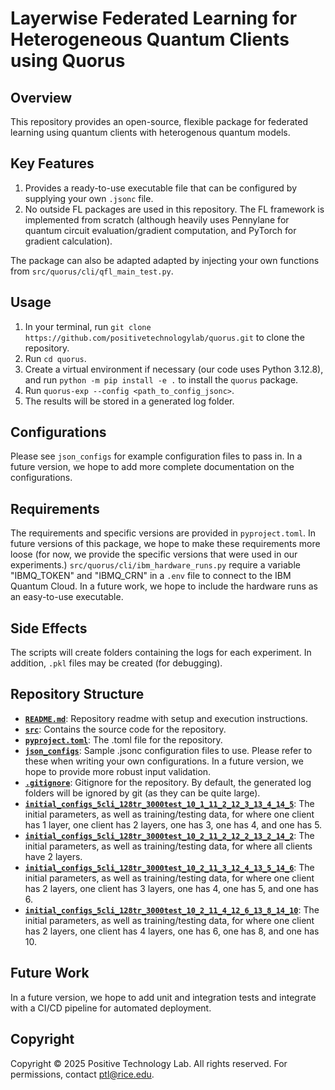 # Layerwise Federated Learning for Heterogeneous Quantum Clients using Quorus

## Overview
This repository provides an open-source, flexible package for federated learning using quantum clients with heterogenous quantum models.

## Key Features
1. Provides a ready-to-use executable file that can be configured by supplying your own `.jsonc` file.
2. No outside FL packages are used in this repository. The FL framework is implemented from scratch (although heavily uses Pennylane for quantum circuit evaluation/gradient computation, and PyTorch for gradient calculation).

The package can also be adapted adapted by injecting your own functions from `src/quorus/cli/qfl_main_test.py`.

## Usage
1. In your terminal, run `git clone https://github.com/positivetechnologylab/quorus.git` to clone the repository.
2. Run `cd quorus`.
3. Create a virtual environment if necessary (our code uses Python 3.12.8), and run `python -m pip install -e .` to install the `quorus` package.
4. Run `quorus-exp --config <path_to_config_jsonc>`.
5. The results will be stored in a generated log folder.

## Configurations
Please see `json_configs` for example configuration files to pass in. In a future version, we hope to add more complete documentation on the configurations.

## Requirements
The requirements and specific versions are provided in `pyproject.toml`. In future versions of this package, we hope to make these requirements more loose (for now, we provide the specific versions that were used in our experiments.)
`src/quorus/cli/ibm_hardware_runs.py` require a variable "IBMQ_TOKEN" and "IBMQ_CRN" in a `.env` file to connect to the IBM Quantum Cloud. In a future work, we hope to include the hardware runs as an easy-to-use executable.

## Side Effects
The scripts will create folders containing the logs for each experiment. In addition, `.pkl` files may be created (for debugging).

## Repository Structure
- [**`README.md`**](README.md): Repository readme with setup and execution instructions.
- [**`src`**](src): Contains the source code for the repository.
- [**`pyproject.toml`**](pyproject.toml): The .toml file for the repository.
- [**`json_configs`**](json_configs): Sample .jsonc configuration files to use. Please refer to these when writing your own configurations. In a future version, we hope to provide more robust input validation.
- [**`.gitignore`**](.gitignore): Gitignore for the repository. By default, the generated log folders will be ignored by git (as they can be quite large).
- [**`initial_configs_5cli_128tr_3000test_10_1_11_2_12_3_13_4_14_5`**](initial_configs_5cli_128tr_3000test_10_1_11_2_12_3_13_4_14_5): The initial parameters, as well as training/testing data, for where one client has 1 layer, one client has 2 layers, one has 3, one has 4, and one has 5.
- [**`initial_configs_5cli_128tr_3000test_10_2_11_2_12_2_13_2_14_2`**](initial_configs_5cli_128tr_3000test_10_2_11_2_12_2_13_2_14_2): The initial parameters, as well as training/testing data, for where all clients have 2 layers.
- [**`initial_configs_5cli_128tr_3000test_10_2_11_3_12_4_13_5_14_6`**](initial_configs_5cli_128tr_3000test_10_2_11_3_12_4_13_5_14_6): The initial parameters, as well as training/testing data, for where one client has 2 layers, one client has 3 layers, one has 4, one has 5, and one has 6.
- [**`initial_configs_5cli_128tr_3000test_10_2_11_4_12_6_13_8_14_10`**](initial_configs_5cli_128tr_3000test_10_2_11_4_12_6_13_8_14_10): The initial parameters, as well as training/testing data, for where one client has 2 layers, one client has 4 layers, one has 6, one has 8, and one has 10.

## Future Work
In a future version, we hope to add unit and integration tests and integrate with a CI/CD pipeline for automated deployment.

## Copyright
Copyright © 2025 Positive Technology Lab. All rights reserved. For permissions, contact ptl@rice.edu.